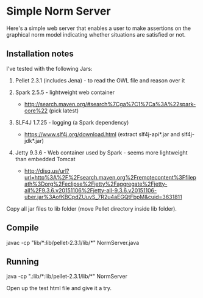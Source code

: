 # Simple Norm Server

Here's a simple web server that enables a user to make assertions 
on the graphical norm model 
indicating whether situations are satisfied or not.

## Installation notes

I've tested with the following Jars:

1. Pellet 2.3.1 (includes Jena) - to read the OWL file and reason over it

2. Spark 2.5.5 - lightweight web container
    - http://search.maven.org/#search%7Cga%7C1%7Ca%3A%22spark-core%22 (pick latest)

3. SLF4J 1.7.25 - logging (a Spark dependency)
    - https://www.slf4j.org/download.html (extract slf4j-api*.jar and slf4j-jdk*.jar)

4. Jetty 9.3.6 - Web container used by Spark - seems more lightweight than embedded Tomcat
    - http://disq.us/url?url=http%3A%2F%2Fsearch.maven.org%2Fremotecontent%3Ffilepath%3Dorg%2Feclipse%2Fjetty%2Faggregate%2Fjetty-all%2F9.3.6.v20151106%2Fjetty-all-9.3.6.v20151106-uber.jar%3AofKBCpdZUuvS_7R2u4aEGQtFbpM&cuid=3631811

Copy all jar files to lib folder (move Pellet directory inside lib folder).

## Compile

javac -cp "lib/\*:lib/pellet-2.3.1/lib/\*" NormServer.java

## Running

java -cp ".:lib/\*:lib/pellet-2.3.1/lib/\*" NormServer

Open up the test html file and give it a try.



